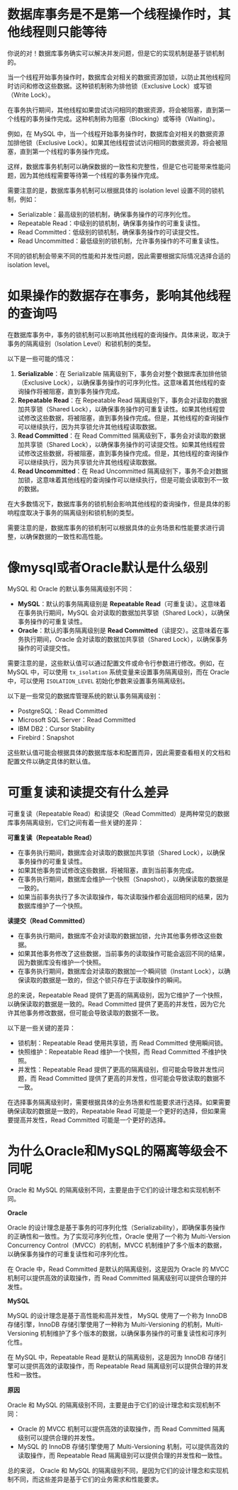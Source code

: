 # 数据库事务是不是第一个线程操作时，其他线程则只能等待

你说的对！数据库事务确实可以解决并发问题，但是它的实现机制是基于锁机制的。

当一个线程开始事务操作时，数据库会对相关的数据资源加锁，以防止其他线程同时访问和修改这些数据。这种锁机制称为排他锁（Exclusive Lock）或写锁（Write Lock）。

在事务执行期间，其他线程如果尝试访问相同的数据资源，将会被阻塞，直到第一个线程的事务操作完成。这种机制称为阻塞（Blocking）或等待（Waiting）。

例如，在 MySQL 中，当一个线程开始事务操作时，数据库会对相关的数据资源加排他锁（Exclusive Lock）。如果其他线程尝试访问相同的数据资源，将会被阻塞，直到第一个线程的事务操作完成。

这样，数据库事务机制可以确保数据的一致性和完整性，但是它也可能带来性能问题，因为其他线程需要等待第一个线程的事务操作完成。

需要注意的是，数据库事务机制可以根据具体的 isolation level 设置不同的锁机制，例如：

- Serializable：最高级别的锁机制，确保事务操作的可序列化性。
- Repeatable Read：中级别的锁机制，确保事务操作的可重复读性。
- Read Committed：低级别的锁机制，确保事务操作的可读提交性。
- Read Uncommitted：最低级别的锁机制，允许事务操作的不可重复读性。

不同的锁机制会带来不同的性能和并发性问题，因此需要根据实际情况选择合适的 isolation level。







# 如果操作的数据存在事务，影响其他线程的查询吗

在数据库事务中，事务的锁机制可以影响其他线程的查询操作。具体来说，取决于事务的隔离级别（Isolation Level）和锁机制的类型。

以下是一些可能的情况：

1. **Serializable**：在 Serializable 隔离级别下，事务会对整个数据库表加排他锁（Exclusive Lock），以确保事务操作的可序列化性。这意味着其他线程的查询操作将被阻塞，直到事务操作完成。
2. **Repeatable Read**：在 Repeatable Read 隔离级别下，事务会对读取的数据加共享锁（Shared Lock），以确保事务操作的可重复读性。如果其他线程尝试修改这些数据，将被阻塞，直到事务操作完成。但是，其他线程的查询操作可以继续执行，因为共享锁允许其他线程读取数据。
3. **Read Committed**：在 Read Committed 隔离级别下，事务会对读取的数据加共享锁（Shared Lock），以确保事务操作的可读提交性。如果其他线程尝试修改这些数据，将被阻塞，直到事务操作完成。但是，其他线程的查询操作可以继续执行，因为共享锁允许其他线程读取数据。
4. **Read Uncommitted**：在 Read Uncommitted 隔离级别下，事务不会对数据加锁，这意味着其他线程的查询操作可以继续执行，但是可能会读取到不一致的数据。

在大多数情况下，数据库事务的锁机制会影响其他线程的查询操作，但是具体的影响程度取决于事务的隔离级别和锁机制的类型。

需要注意的是，数据库事务的锁机制可以根据具体的业务场景和性能要求进行调整，以确保数据的一致性和高性能。





# 像mysql或者Oracle默认是什么级别

MySQL 和 Oracle 的默认事务隔离级别不同：

- **MySQL**：默认的事务隔离级别是 **Repeatable Read**（可重复读）。这意味着在事务执行期间，MySQL 会对读取的数据加共享锁（Shared Lock），以确保事务操作的可重复读性。
- **Oracle**：默认的事务隔离级别是 **Read Committed**（读提交）。这意味着在事务执行期间，Oracle 会对读取的数据加共享锁（Shared Lock），以确保事务操作的可读提交性。

需要注意的是，这些默认值可以通过配置文件或命令行参数进行修改。例如，在 MySQL 中，可以使用 `tx_isolation` 系统变量来设置事务隔离级别，而在 Oracle 中，可以使用 `ISOLATION_LEVEL` 初始化参数来设置事务隔离级别。

以下是一些常见的数据库管理系统的默认事务隔离级别：

- PostgreSQL：Read Committed
- Microsoft SQL Server：Read Committed
- IBM DB2：Cursor Stability
- Firebird：Snapshot

这些默认值可能会根据具体的数据库版本和配置而异，因此需要查看相关的文档和配置文件以确定具体的默认值。





# 可重复读和读提交有什么差异

可重复读（Repeatable Read）和读提交（Read Committed）是两种常见的数据库事务隔离级别，它们之间有着一些关键的差异：

**可重复读（Repeatable Read）**

- 在事务执行期间，数据库会对读取的数据加共享锁（Shared Lock），以确保事务操作的可重复读性。
- 如果其他事务尝试修改这些数据，将被阻塞，直到当前事务完成。
- 在事务执行期间，数据库会维护一个快照（Snapshot），以确保读取的数据是一致的。
- 如果当前事务执行了多次读取操作，每次读取操作都会返回相同的结果，因为数据库维护了一个快照。

**读提交（Read Committed）**

- 在事务执行期间，数据库不会对读取的数据加锁，允许其他事务修改这些数据。
- 如果其他事务修改了这些数据，当前事务的读取操作可能会返回不同的结果，因为数据库没有维护一个快照。
- 在事务执行期间，数据库会对读取的数据加一个瞬间锁（Instant Lock），以确保读取的数据是一致的，但这个锁只存在于读取操作的瞬间。

总的来说，Repeatable Read 提供了更高的隔离级别，因为它维护了一个快照，以确保读取的数据是一致的。Read Committed 提供了更高的并发性，因为它允许其他事务修改数据，但可能会导致读取的数据不一致。

以下是一些关键的差异：

- 锁机制：Repeatable Read 使用共享锁，而 Read Committed 使用瞬间锁。
- 快照维护：Repeatable Read 维护一个快照，而 Read Committed 不维护快照。
- 并发性：Repeatable Read 提供了更高的隔离级别，但可能会导致并发性问题，而 Read Committed 提供了更高的并发性，但可能会导致读取的数据不一致。

在选择事务隔离级别时，需要根据具体的业务场景和性能要求进行选择。如果需要确保读取的数据是一致的，Repeatable Read 可能是一个更好的选择，但如果需要提高并发性，Read Committed 可能是一个更好的选择。





# 为什么Oracle和MySQL的隔离等级会不同呢

Oracle 和 MySQL 的隔离级别不同，主要是由于它们的设计理念和实现机制不同。

**Oracle**

Oracle 的设计理念是基于事务的可序列化性（Serializability），即确保事务操作的正确性和一致性。为了实现可序列化性，Oracle 使用了一个称为 Multi-Version Concurrency Control（MVCC）的机制，MVCC 机制维护了多个版本的数据，以确保事务操作的可重复读性和可序列化性。

在 Oracle 中，Read Committed 是默认的隔离级别，这是因为 Oracle 的 MVCC 机制可以提供高效的读取操作，而 Read Committed 隔离级别可以提供合理的并发性。

**MySQL**

MySQL 的设计理念是基于高性能和高并发性， MySQL 使用了一个称为 InnoDB 存储引擎，InnoDB 存储引擎使用了一种称为 Multi-Versioning 的机制，Multi-Versioning 机制维护了多个版本的数据，以确保事务操作的可重复读性和可序列化性。

在 MySQL 中，Repeatable Read 是默认的隔离级别，这是因为 InnoDB 存储引擎可以提供高效的读取操作，而 Repeatable Read 隔离级别可以提供合理的并发性和一致性。

**原因**

Oracle 和 MySQL 的隔离级别不同，主要是由于它们的设计理念和实现机制不同：

- Oracle 的 MVCC 机制可以提供高效的读取操作，而 Read Committed 隔离级别可以提供合理的并发性。
- MySQL 的 InnoDB 存储引擎使用了 Multi-Versioning 机制，可以提供高效的读取操作，而 Repeatable Read 隔离级别可以提供合理的并发性和一致性。

总的来说， Oracle 和 MySQL 的隔离级别不同，是因为它们的设计理念和实现机制不同，而这些差异是基于它们的业务需求和性能要求。